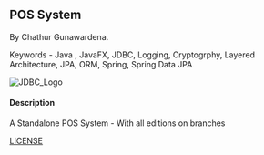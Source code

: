 ## POS System

By Chathur Gunawardena.

Keywords - Java , JavaFX, JDBC, Logging, Cryptogrphy, Layered Architecture, JPA, ORM, Spring, Spring Data JPA

![JDBC_Logo](https://upload.wikimedia.org/wikipedia/en/thumb/3/30/Java_programming_language_logo.svg/141px-Java_programming_language_logo.svg.png)

#### Description

A Standalone POS System  - With all editions on branches

[LICENSE](LICENSE)
